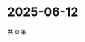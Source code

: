 # 2025-06-12

共 0 条

<!-- BEGIN ZHIHUQUESTIONS -->
<!-- 最后更新时间 Thu Jun 12 2025 02:16:12 GMT+0800 (China Standard Time) -->

<!-- END ZHIHUQUESTIONS -->
